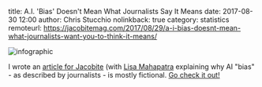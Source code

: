 title: A.I. 'Bias' Doesn't Mean What Journalists Say It Means
date: 2017-08-30 12:00
author: Chris Stucchio
nolinkback: true
category: statistics
remoteurl: https://jacobitemag.com/2017/08/29/a-i-bias-doesnt-mean-what-journalists-want-you-to-think-it-means/

![infographic](/blog_media/2017/ai_bias_mostly_doesnt_exist/infographic.png)

I wrote an [article for Jacobite](https://jacobitemag.com/2017/08/29/a-i-bias-doesnt-mean-what-journalists-want-you-to-think-it-means/) (with [Lisa Mahapatra](https://lisamahapatra.com/) explaining why AI "bias" - as described by journalists - is mostly fictional. [Go check it out!](https://jacobitemag.com/2017/08/29/a-i-bias-doesnt-mean-what-journalists-want-you-to-think-it-means/)
